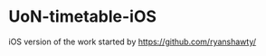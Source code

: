 UoN-timetable-iOS
=================

iOS version of the work started by https://github.com/ryanshawty/
